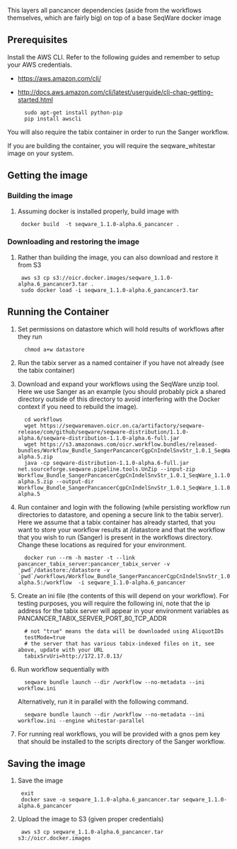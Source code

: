 This layers all pancancer dependencies (aside from the workflows themselves, which are fairly big)  on top of a base SeqWare docker image

## Prerequisites

Install the AWS CLI. Refer to the following guides and remember to setup your AWS credentials.
 
* https://aws.amazon.com/cli/ 
* http://docs.aws.amazon.com/cli/latest/userguide/cli-chap-getting-started.html 

        sudo apt-get install python-pip
        pip install awscli

You will also require the tabix container in order to run the Sanger workflow. 

If you are building the container, you will require the seqware\_whitestar image on your system. 

## Getting the image

### Building the image

1. Assuming docker is installed properly, build image with 
 
        docker build  -t seqware_1.1.0-alpha.6_pancancer .

### Downloading and restoring the image

1. Rather than building the image, you can also download and restore it from S3 

        aws s3 cp s3://oicr.docker.images/seqware_1.1.0-alpha.6_pancancer3.tar .
        sudo docker load -i seqware_1.1.0-alpha.6_pancancer3.tar

## Running the Container


1. Set permissions on datastore which will hold results of workflows after they run

         chmod a+w datastore

2. Run the tabix server as a named container if you have not already (see the tabix container) 

3. Download and expand your workflows using the SeqWare unzip tool. Here we use Sanger as an example (you should probably pick a shared directory outside of this directory to avoid interfering with the Docker context if you need to rebuild the image). 

         cd workflows
         wget https://seqwaremaven.oicr.on.ca/artifactory/seqware-release/com/github/seqware/seqware-distribution/1.1.0-alpha.6/seqware-distribution-1.1.0-alpha.6-full.jar
         wget https://s3.amazonaws.com/oicr.workflow.bundles/released-bundles/Workflow_Bundle_SangerPancancerCgpCnIndelSnvStr_1.0.1_SeqWare_1.1.0-alpha.5.zip
         java -cp seqware-distribution-1.1.0-alpha.6-full.jar net.sourceforge.seqware.pipeline.tools.UnZip --input-zip Workflow_Bundle_SangerPancancerCgpCnIndelSnvStr_1.0.1_SeqWare_1.1.0-alpha.5.zip --output-dir  Workflow_Bundle_SangerPancancerCgpCnIndelSnvStr_1.0.1_SeqWare_1.1.0-alpha.5

4. Run container and login with the following (while persisting workflow run directories to datastore, and opening a secure link to the tabix server). Here we assume that a tabix container has already started, that you want to store your workflow results at /datastore and that the workflow that you wish to run (Sanger) is present in the workflows directory. Change these locations as required for your environment.  

         docker run --rm -h master -t --link pancancer_tabix_server:pancancer_tabix_server -v `pwd`/datastore:/datastore -v `pwd`/workflows/Workflow_Bundle_SangerPancancerCgpCnIndelSnvStr_1.0.1_SeqWare_1.1.0-alpha.5:/workflow  -i seqware_1.1.0-alpha.6_pancancer

5. Create an ini file (the contents of this will depend on your workflow). For testing purposes, you will require the following ini, note that the ip address for the tabix server will appear in your environment variables as PANCANCER\_TABIX\_SERVER\_PORT\_80\_TCP\_ADDR 

         # not "true" means the data will be downloaded using AliquotIDs
         testMode=true
         # the server that has various tabix-indexed files on it, see above, update with your URL
         tabixSrvUri=http://172.17.0.13/   

6. Run workflow sequentially with 

         seqware bundle launch --dir /workflow --no-metadata --ini workflow.ini

   Alternatively, run it in parallel with the following command. 
 
         seqware bundle launch --dir /workflow --no-metadata --ini workflow.ini --engine whitestar-parallel

7. For running real workflows, you will be provided with a gnos pem key that should be installed to the scripts directory of the Sanger workflow.

## Saving the image

1. Save the image

        exit
        docker save -o seqware_1.1.0-alpha.6_pancancer.tar seqware_1.1.0-alpha.6_pancancer

2. Upload the image to S3 (given proper credentials)

        aws s3 cp seqware_1.1.0-alpha.6_pancancer.tar s3://oicr.docker.images
